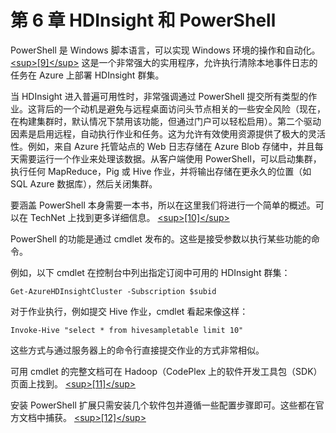 # 第 6 章 HDInsight 和 PowerShell

PowerShell 是 Windows 脚本语言，可以实现 Windows 环境的操作和自动化。 [&lt;sup&gt;[9]&lt;/sup&gt;](../Text/hdi-13.html#_ftn9) 这是一个非常强大的实用程序，允许执行清除本地事件日志的任务在 Azure 上部署 HDInsight 群集。

当 HDInsight 进入普遍可用性时，非常强调通过 PowerShell 提交所有类型的作业。这背后的一个动机是避免与远程桌面访问头节点相关的一些安全风险（现在，在构建集群时，默认情况下禁用该功能，但通过门户可以轻松启用）。第二个驱动因素是启用远程，自动执行作业和任务。这为允许有效使用资源提供了极大的灵活性。例如，来自 Azure 托管站点的 Web 日志存储在 Azure Blob 存储中，并且每天需要运行一个作业来处理该数据。从客户端使用 PowerShell，可以启动集群，执行任何 MapReduce，Pig 或 Hive 作业，并将输出存储在更永久的位置（如 SQL Azure 数据库），然后关闭集群。

要涵盖 PowerShell 本身需要一本书，所以在这里我们将进行一个简单的概述。可以在 TechNet 上找到更多详细信息。 [&lt;sup&gt;[10]&lt;/sup&gt;](../Text/hdi-13.html#_ftn10)

PowerShell 的功能是通过 cmdlet 发布的。这些是接受参数以执行某些功能的命令。

例如，以下 cmdlet 在控制台中列出指定订阅中可用的 HDInsight 群集：

```
Get-AzureHDInsightCluster -Subscription $subid

```

对于作业执行，例如提交 Hive 作业，cmdlet 看起来像这样：

```
Invoke-Hive "select * from hivesampletable limit 10"

```

这些方式与通过服务器上的命令行直接提交作业的方式非常相似。

可用 cmdlet 的完整文档可在 Hadoop（CodePlex 上的软件开发工具包（SDK）页面上找到。 [&lt;sup&gt;[11]&lt;/sup&gt;](../Text/hdi-13.html#_ftn11)

安装 PowerShell 扩展只需安装几个软件包并遵循一些配置步骤即可。这些都在官方文档中捕获。 [&lt;sup&gt;[12]&lt;/sup&gt;](../Text/hdi-13.html#_ftn12)
